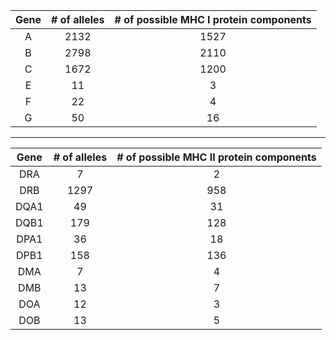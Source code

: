 | Gene | # of alleles | # of possible MHC I protein components |
|:-:|:-:|:-:|
| A | 2132 | 1527 |
| B | 2798 | 2110 |
| C | 1672 | 1200 |
| E | 11 | 3 |
| F | 22 | 4 |
| G | 50 | 16 |



****

| Gene | # of alleles | # of possible MHC II protein components |
|:-:|:-:|:-:|
| DRA | 7 | 2 |
| DRB | 1297 | 958 |
| DQA1 | 49 | 31 |
| DQB1 | 179 | 128 |
| DPA1 | 36 | 18 |
| DPB1 | 158 | 136 |
| DMA | 7 | 4 |
| DMB | 13 | 7 |
| DOA | 12 | 3 |
| DOB | 13 | 5 |
